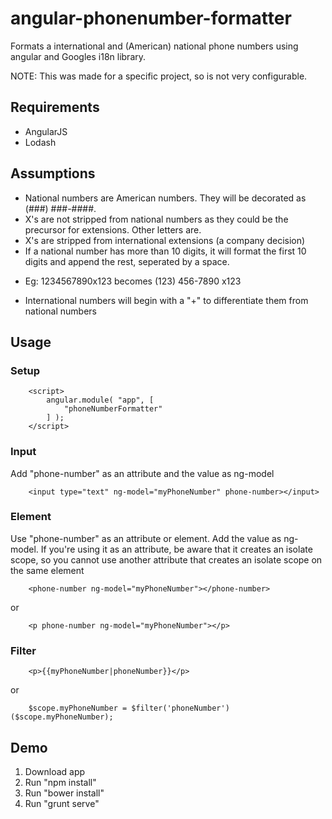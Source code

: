 # angular-phonenumber-formatter
Formats a international and (American) national phone numbers using angular and Googles i18n library.

NOTE: This was made for a specific project, so is not very configurable.

## Requirements

- AngularJS
- Lodash

## Assumptions
- National numbers are American numbers.  They will be decorated as (###) ###-####.
- X's are not stripped from national numbers as they could be the precursor for extensions.  Other letters are.
- X's are stripped from international extensions (a company decision)
- If a national number has more than 10 digits, it will format the first 10 digits and append the rest, seperated by a space.
* Eg: 1234567890x123 becomes (123) 456-7890 x123
- International numbers will begin with a "+" to differentiate them from national numbers

## Usage
### Setup
```
    <script>
        angular.module( "app", [
            "phoneNumberFormatter"
        ] );
    </script>
```
### Input
Add "phone-number" as an attribute and the value as ng-model
```
    <input type="text" ng-model="myPhoneNumber" phone-number></input>
```
### Element
Use "phone-number" as an attribute or element. Add the value as ng-model.
If you're using it as an attribute, be aware that it creates an isolate scope, so you cannot use another attribute that creates an isolate scope on the same element
```
    <phone-number ng-model="myPhoneNumber"></phone-number>
```
or
```
    <p phone-number ng-model="myPhoneNumber"></p>
```
### Filter
```
    <p>{{myPhoneNumber|phoneNumber}}</p>
```
or
```
    $scope.myPhoneNumber = $filter('phoneNumber')($scope.myPhoneNumber);
```
## Demo
1. Download app
2. Run "npm install"
3. Run "bower install"
4. Run "grunt serve"
